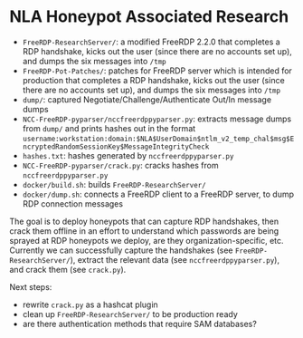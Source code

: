 # NLA Honeypot Associated Research

* `FreeRDP-ResearchServer/`: a modified FreeRDP 2.2.0 that completes a RDP handshake, kicks out the user (since there are no accounts set up), and dumps the six messages into `/tmp`
* `FreeRDP-Pot-Patches/`: patches for FreeRDP server which is intended for production that completes a RDP handshake, kicks out the user (since there are no accounts set up), and dumps the six messages into `/tmp`
* `dump/`: captured Negotiate/Challenge/Authenticate Out/In message dumps
* `NCC-FreeRDP-pyparser/nccfreerdppyparser.py`: extracts message dumps from `dump/` and prints hashes out in the format `username:workstation:domain:$NLA$UserDomain$ntlm_v2_temp_chal$msg$EncryptedRandomSessionKey$MessageIntegrityCheck`
* `hashes.txt`: hashes generated by `nccfreerdppyparser.py`
* `NCC-FreeRDP-pyparser/crack.py`: cracks hashes from `nccfreerdppyparser.py`
* `docker/build.sh`: builds `FreeRDP-ResearchServer/`
* `docker/dump.sh`: connects a FreeRDP client to a FreeRDP server, to dump RDP connection messages

The goal is to deploy honeypots that can capture RDP handshakes, then crack them offline in an effort to understand which passwords are being sprayed at RDP honeypots we deploy, are they organization-specific, etc. Currently we can successfully capture the handshakes (see `FreeRDP-ResearchServer/`), extract the relevant data (see `nccfreerdppyparser.py`), and crack them (see `crack.py`).

Next steps:

* rewrite `crack.py` as a hashcat plugin
* clean up `FreeRDP-ResearchServer/` to be production ready
* are there authentication methods that require SAM databases?
